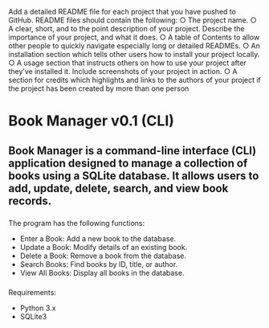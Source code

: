 Add a detailed README file for each project that you have pushed to
GitHub. README files should contain the following:
○ The project name.
○ A clear, short, and to the point description of your project. Describe
the importance of your project, and what it does.
○ A table of Contents to allow other people to quickly navigate
especially long or detailed READMEs.
○ An installation section which tells other users how to install your
project locally.
○ A usage section that instructs others on how to use your project after
they’ve installed it. Include screenshots of your project in action.
○ A section for credits which highlights and links to the authors of your
project if the project has been created by more than one person

# Book Manager v0.1 (CLI)

## Book Manager is a command-line interface (CLI) application designed to manage a collection of books using a SQLite database. It allows users to add, update, delete, search, and view book records.

###
The program has the following functions:
  * Enter a Book: Add a new book to the database.
  * Update a Book: Modify details of an existing book.
  * Delete a Book: Remove a book from the database.
  * Search Books: Find books by ID, title, or author.
  * View All Books: Display all books in the database.

###
Requirements:
  * Python 3.x
  * SQLite3



